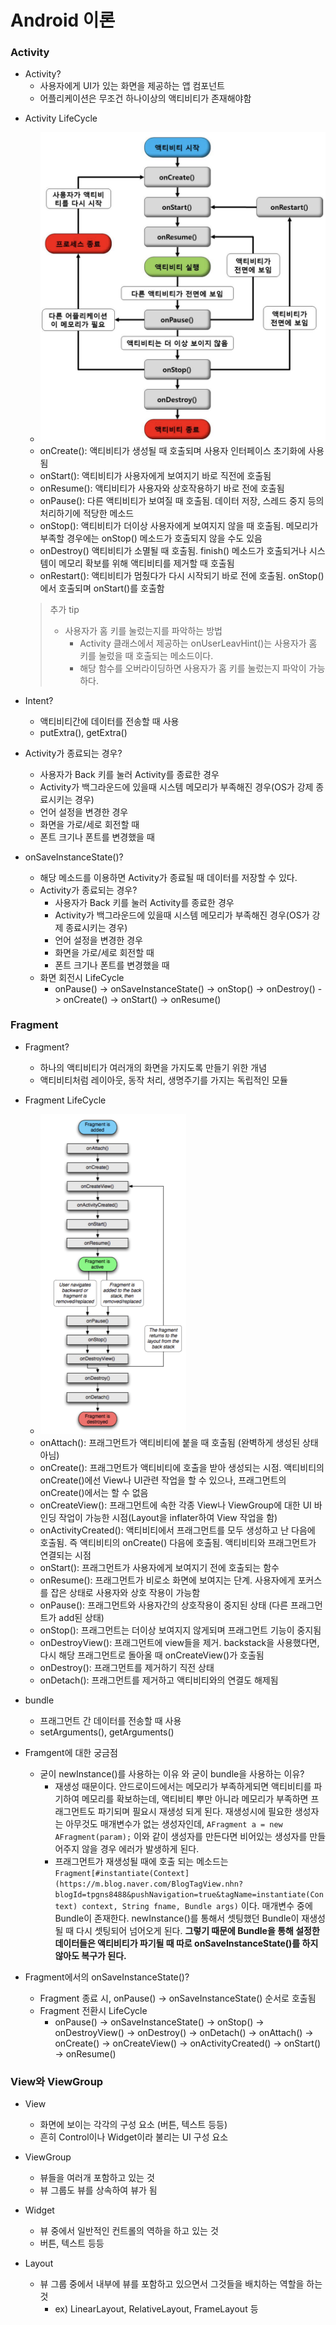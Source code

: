 # Android 이론

### Activity

- Activity?
  - 사용자에게 UI가 있는 화면을 제공하는 앱 컴포넌트
  - 어플리케이션은 무조건 하나이상의 액티비티가 존재해야함

* Activity LifeCycle
  * <img src="https://github.com/TaeHyungK/AndroidTheory/blob/master/image/ActivityLifeCycle.png" alt="f" style="zoom:50%;" />
  * onCreate(): 액티비티가 생성될 때 호출되며 사용자 인터페이스 초기화에 사용됨
  * onStart(): 액티비티가 사용자에게 보여지기 바로 직전에 호출됨
  * onResume(): 액티비티가 사용자와 상호작용하기 바로 전에 호출됨
  * onPause(): 다른 액티비티가 보여질 때 호출됨. 데이터 저장, 스레드 중지 등의 처리하기에 적당한 메소드
  * onStop(): 액티비티가 더이상 사용자에게 보여지지 않을 때 호출됨. 메모리가 부족할 경우에는 onStop() 메소드가 호출되지 않을 수도 있음
  * onDestroy() 액티비티가 소멸될 때 호출됨. finish() 메소드가 호출되거나 시스템이 메모리 확보를 위해 액티비티를 제거할 때 호출됨
  * onRestart(): 액티비티가 멈췄다가 다시 시작되기 바로 전에 호출됨. onStop() 에서 호출되며 onStart()를 호출함

  > 추가 tip
  >
  > - 사용자가 홈 키를 눌렀는지를 파악하는 방법
  >   - Activity 클래스에서 제공하는 onUserLeavHint()는 사용자가 홈 키를 눌렀을 때 호출되는 메소드이다.
  >   - 해당 함수를 오버라이딩하면 사용자가 홈 키를 눌렀는지 파악이 가능하다.

* Intent?

  * 액티비티간에 데이터를 전송할 때 사용
  * putExtra(), getExtra()

* Activity가 종료되는 경우?

  * 사용자가 Back 키를 눌러 Activity를 종료한 경우
  * Activity가 백그라운드에 있을때 시스템 메모리가 부족해진 경우(OS가 강제 종료시키는 경우)
  * 언어 설정을 변경한 경우
  * 화면을 가로/세로 회전할 때
  * 폰트 크기나 폰트를 변경했을 때

* onSaveInstanceState()?

  * 해당 메소드를 이용하면 Activity가 종료될 때 데이터를 저장할 수 있다.
  * Activity가 종료되는 경우?
    * 사용자가 Back 키를 눌러 Activity를 종료한 경우
    * Activity가 백그라운드에 있을때 시스템 메모리가 부족해진 경우(OS가 강제 종료시키는 경우)
    * 언어 설정을 변경한 경우
    * 화면을 가로/세로 회전할 때
    * 폰트 크기나 폰트를 변경했을 때
  * 화면 회전시 LifeCycle
    * onPause() -> onSaveInstanceState() -> onStop() -> onDestroy() -> onCreate() -> onStart() -> onResume()

### Fragment

- Fragment?
  - 하나의 액티비티가 여러개의 화면을 가지도록 만들기 위한 개념
  - 액티비티처럼 레이아웃, 동작 처리, 생명주기를 가지는 독립적인 모듈

- Fragment LifeCycle
  - <img src="https://github.com/TaeHyungK/AndroidTheory/blob/master/image/FragmentLifeCycle.png" alt="f" style="zoom:50%;" />
  - onAttach(): 프래그먼트가 액티비티에 붙을 때 호출됨 (완벽하게 생성된 상태 아님)
  - onCreate(): 프래그먼트가 액티비티에 호출을 받아 생성되는 시점. 액티비티의 onCreate()에선 View나 UI관련 작업을 할 수 있으나, 프래그먼트의 onCreate()에서는 할 수 없음
  - onCreateView(): 프래그먼트에 속한 각종 View나 ViewGroup에 대한 UI 바인딩 작업이 가능한 시점(Layout을 inflater하여 View 작업을 함)
  - onActivityCreated(): 액티비티에서 프래그먼트를 모두 생성하고 난 다음에 호출됨. 즉 액티비티의 onCreate() 다음에 호출됨. 액티비티와 프래그먼트가 연결되는 시점
  - onStart(): 프래그먼트가 사용자에게 보여지기 전에 호출되는 함수
  - onResume(): 프래그먼트가 비로소 화면에 보여지는 단계. 사용자에게 포커스를 잡은 상태로 사용자와 상호 작용이 가능함
  - onPause(): 프래그먼트와 사용자간의 상호작용이 중지된 상태 (다른 프래그먼트가 add된 상태)
  - onStop(): 프래그먼트는 더이상 보여지지 않게되며 프래그먼트 기능이 중지됨
  - onDestroyView(): 프래그먼트에 view들을 제거. backstack을 사용했다면, 다시 해당 프래그먼트로 돌아올 때 onCreateView()가 호출됨
  - onDestroy(): 프래그먼트를 제거하기 직전 상태
  - onDetach(): 프래그먼트를 제거하고 액티비티와의 연결도 해제됨
- bundle
  - 프래그먼트 간 데이터를 전송할 때 사용
  - setArguments(), getArguments()
- Framgent에 대한 궁금점
  - 굳이 newInstance()를 사용하는 이유 와 굳이 bundle을 사용하는 이유?
    - 재생성 때문이다. 안드로이드에서는 메모리가 부족하게되면 액티비티를 파기하여 메모리를 확보하는데, 액티비티 뿌만 아니라 메모리가 부족하면 프래그먼트도 파기되며 필요시 재생성 되게 된다. 재생성시에 필요한 생성자는 아무것도 매개변수가 없는 생성자인데, `AFragment a = new AFragment(param);` 이와 같이 생성자를 만든다면 비어있는 생성자를 만들어주지 않을 경우 에러가 발생하게 된다.
    - 프래그먼트가 재생성될 때에 호출 되는 메소드는  `Fragment[#instantiate(Context](https://m.blog.naver.com/BlogTagView.nhn?blogId=tpgns8488&pushNavigation=true&tagName=instantiate(Context) context, String fname, Bundle args)` 이다. 매개변수 중에 Bundle이 존재한다. newInstance()를 통해서 셋팅했던 Bundle이 재생성될 때 다시 셋팅되어 넘어오게 된다. **그렇기 때문에 Bundle을 통해 설정한 데이터들은 액티비티가 파기될 때 따로 onSaveInstanceState()를 하지 않아도 복구가 된다.**
- Fragment에서의 onSaveInstanceState()?
  - Fragment 종료 시, onPause() -> onSaveInstanceState() 순서로 호출됨
  - Fragment 전환시 LifeCycle
    - onPause() -> onSaveInstanceState() -> onStop() -> onDestroyView() -> onDestroy() -> onDetach() -> onAttach() -> onCreate() -> onCreateView() -> onActivityCreated() -> onStart() -> onResume()



### View와 ViewGroup

- View
  - 화면에 보이는 각각의 구성 요소 (버튼, 텍스트 등등)
  - 흔히 Control이나 Widget이라 불리는 UI 구성 요소

- ViewGroup
  - 뷰들을 여러개 포함하고 있는 것
  - 뷰 그룹도 뷰를 상속하여 뷰가 됨
- Widget
  - 뷰 중에서 일반적인 컨트롤의 역하을 하고 있는 것
  - 버튼, 텍스트 등등
- Layout
  - 뷰 그룹 중에서 내부에 뷰를 포함하고 있으면서 그것들을 배치하는 역할을 하는 것
    - ex) LinearLayout, RelativeLayout, FrameLayout 등